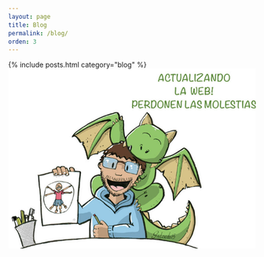 ```yaml
---
layout: page
title: Blog
permalink: /blog/
orden: 3
---
```


{% include posts.html category="blog" %}
![imagen](/img/actu.jpg)